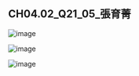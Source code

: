 ## CH04.02_Q21_05_張育菁 

![image](https://github.com/user-attachments/assets/c3dc96c0-d8c7-4c02-9b2d-c0386f0d6a54)

![image](https://github.com/user-attachments/assets/468895de-d040-4960-b84a-77e77ac0d68e)

![image](https://github.com/user-attachments/assets/cbaecb12-c13a-40dd-b8fa-a96c1774fecc)
